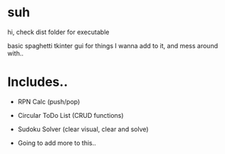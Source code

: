 # suh

hi, check dist folder for executable

basic spaghetti tkinter gui for things I wanna add to it, and mess around with..

# Includes..

* RPN Calc (push/pop)
* Circular ToDo List (CRUD functions)
* Sudoku Solver (clear visual, clear and solve)

* Going to add more to this..
